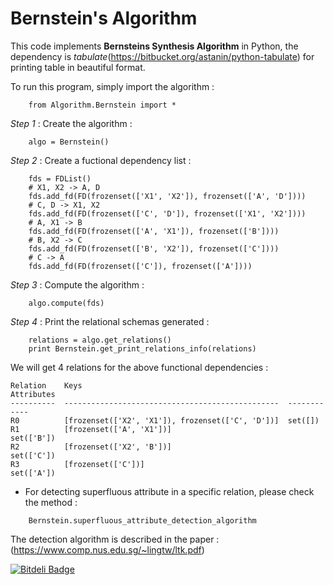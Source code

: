 Bernstein's Algorithm
========================================
This code implements **Bernsteins Synthesis Algorithm** in Python, 
the dependency is *tabulate*(https://bitbucket.org/astanin/python-tabulate) 
for printing table in beautiful format.

To run this program, simply import the algorithm :
~~~~~~~~~~~~~~~~~~~~~~~~~~~~~~~~~
    from Algorithm.Bernstein import *
~~~~~~~~~~~~~~~~~~~~~~~~~~~~~~~~~
*Step 1* : Create the algorithm :
~~~~~~~~~~~~~~~~~~~~
    algo = Bernstein()
~~~~~~~~~~~~~~~~~~~~
*Step 2* : Create a fuctional dependency list :
~~~~{.python}
    fds = FDList()
    # X1, X2 -> A, D
    fds.add_fd(FD(frozenset(['X1', 'X2']), frozenset(['A', 'D'])))
    # C, D -> X1, X2
    fds.add_fd(FD(frozenset(['C', 'D']), frozenset(['X1', 'X2'])))
    # A, X1 -> B
    fds.add_fd(FD(frozenset(['A', 'X1']), frozenset(['B'])))
    # B, X2 -> C
    fds.add_fd(FD(frozenset(['B', 'X2']), frozenset(['C'])))
    # C -> A
    fds.add_fd(FD(frozenset(['C']), frozenset(['A'])))
~~~~
*Step 3* : Compute the algorithm :
~~~~~~~~~~~~~~~~~~~~
    algo.compute(fds)
~~~~~~~~~~~~~~~~~~~~
*Step 4* : Print the relational schemas generated :
~~~~{.python}
    relations = algo.get_relations()
    print Bernstein.get_print_relations_info(relations)
~~~~
We will get 4 relations for the above functional dependencies :

    Relation    Keys                                              Attributes
    ----------  ------------------------------------------------  ------------
    R0          [frozenset(['X2', 'X1']), frozenset(['C', 'D'])]  set([])
    R1          [frozenset(['A', 'X1'])]                          set(['B'])
    R2          [frozenset(['X2', 'B'])]                          set(['C'])
    R3          [frozenset(['C'])]                                set(['A'])

- For detecting superfluous attribute in a specific relation, please check the method :
~~~~~~~~~~~~~~~~~~~~~~~~
    Bernstein.superfluous_attribute_detection_algorithm
~~~~~~~~~~~~~~~~~~~~~~~~
The detection algorithm is described in the paper : (https://www.comp.nus.edu.sg/~lingtw/ltk.pdf)

[![Bitdeli Badge](https://d2weczhvl823v0.cloudfront.net/hugle/bernstein/trend.png)](https://bitdeli.com/free "Bitdeli Badge")

